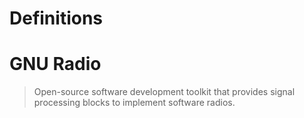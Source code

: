 # Definitions

# GNU Radio

> Open-source software development toolkit that provides signal processing blocks to implement software radios.